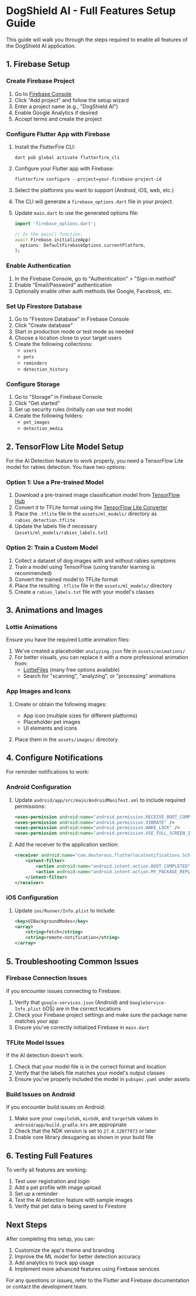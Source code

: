 # DogShield AI - Full Features Setup Guide

This guide will walk you through the steps required to enable all features of the DogShield AI application.

## 1. Firebase Setup

### Create Firebase Project

1. Go to [Firebase Console](https://console.firebase.google.com/)
2. Click "Add project" and follow the setup wizard
3. Enter a project name (e.g., "DogShield AI")
4. Enable Google Analytics if desired
5. Accept terms and create the project

### Configure Flutter App with Firebase

1. Install the FlutterFire CLI:
   ```
   dart pub global activate flutterfire_cli
   ```

2. Configure your Flutter app with Firebase:
   ```
   flutterfire configure --project=your-firebase-project-id
   ```

3. Select the platforms you want to support (Android, iOS, web, etc.)

4. The CLI will generate a `firebase_options.dart` file in your project.

5. Update `main.dart` to use the generated options file:
   ```dart
   import 'firebase_options.dart';
   
   // In the main() function:
   await Firebase.initializeApp(
     options: DefaultFirebaseOptions.currentPlatform,
   );
   ```

### Enable Authentication

1. In the Firebase Console, go to "Authentication" > "Sign-in method"
2. Enable "Email/Password" authentication
3. Optionally enable other auth methods like Google, Facebook, etc.

### Set Up Firestore Database

1. Go to "Firestore Database" in Firebase Console
2. Click "Create database"
3. Start in production mode or test mode as needed
4. Choose a location close to your target users
5. Create the following collections:
   - `users`
   - `pets`
   - `reminders`
   - `detection_history`

### Configure Storage

1. Go to "Storage" in Firebase Console
2. Click "Get started"
3. Set up security rules (initially can use test mode)
4. Create the following folders:
   - `pet_images`
   - `detection_media`

## 2. TensorFlow Lite Model Setup

For the AI Detection feature to work properly, you need a TensorFlow Lite model for rabies detection. You have two options:

### Option 1: Use a Pre-trained Model

1. Download a pre-trained image classification model from [TensorFlow Hub](https://tfhub.dev/)
2. Convert it to TFLite format using the [TensorFlow Lite Converter](https://www.tensorflow.org/lite/convert)
3. Place the `.tflite` file in the `assets/ml_models/` directory as `rabies_detection.tflite`
4. Update the labels file if necessary (`assets/ml_models/rabies_labels.txt`)

### Option 2: Train a Custom Model

1. Collect a dataset of dog images with and without rabies symptoms
2. Train a model using TensorFlow (using transfer learning is recommended)
3. Convert the trained model to TFLite format
4. Place the resulting `.tflite` file in the `assets/ml_models/` directory
5. Create a `rabies_labels.txt` file with your model's classes

## 3. Animations and Images

### Lottie Animations

Ensure you have the required Lottie animation files:

1. We've created a placeholder `analyzing.json` file in `assets/animations/`
2. For better visuals, you can replace it with a more professional animation from:
   - [LottieFiles](https://lottiefiles.com/) (many free options available)
   - Search for "scanning", "analyzing", or "processing" animations

### App Images and Icons

1. Create or obtain the following images:
   - App icon (multiple sizes for different platforms)
   - Placeholder pet images
   - UI elements and icons

2. Place them in the `assets/images/` directory

## 4. Configure Notifications

For reminder notifications to work:

### Android Configuration

1. Update `android/app/src/main/AndroidManifest.xml` to include required permissions:
   ```xml
   <uses-permission android:name="android.permission.RECEIVE_BOOT_COMPLETED"/>
   <uses-permission android:name="android.permission.VIBRATE" />
   <uses-permission android:name="android.permission.WAKE_LOCK" />
   <uses-permission android:name="android.permission.USE_FULL_SCREEN_INTENT" />
   ```

2. Add the receiver to the application section:
   ```xml
   <receiver android:name="com.dexterous.flutterlocalnotifications.ScheduledNotificationBootReceiver">
       <intent-filter>
           <action android:name="android.intent.action.BOOT_COMPLETED" />
           <action android:name="android.intent.action.MY_PACKAGE_REPLACED" />
       </intent-filter>
   </receiver>
   ```

### iOS Configuration

1. Update `ios/Runner/Info.plist` to include:
   ```xml
   <key>UIBackgroundModes</key>
   <array>
       <string>fetch</string>
       <string>remote-notification</string>
   </array>
   ```

## 5. Troubleshooting Common Issues

### Firebase Connection Issues

If you encounter issues connecting to Firebase:

1. Verify that `google-services.json` (Android) and `GoogleService-Info.plist` (iOS) are in the correct locations
2. Check your Firebase project settings and make sure the package name matches your app
3. Ensure you've correctly initialized Firebase in `main.dart`

### TFLite Model Issues

If the AI detection doesn't work:

1. Check that your model file is in the correct format and location
2. Verify that the labels file matches your model's output classes
3. Ensure you've properly included the model in `pubspec.yaml` under assets

### Build Issues on Android

If you encounter build issues on Android:

1. Make sure your `compileSdk`, `minSdk`, and `targetSdk` values in `android/app/build.gradle.kts` are appropriate
2. Check that the NDK version is set to `27.0.12077973` or later
3. Enable core library desugaring as shown in your build file

## 6. Testing Full Features

To verify all features are working:

1. Test user registration and login
2. Add a pet profile with image upload
3. Set up a reminder
4. Test the AI detection feature with sample images
5. Verify that pet data is being saved to Firestore

## Next Steps

After completing this setup, you can:

1. Customize the app's theme and branding
2. Improve the ML model for better detection accuracy
3. Add analytics to track app usage
4. Implement more advanced features using Firebase services

For any questions or issues, refer to the Flutter and Firebase documentation or contact the development team. 